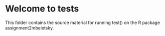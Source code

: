 # Welcome to tests
This folder contains the source material for running test() on the R package assignment2mbeletsky. 
